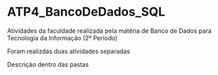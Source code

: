 # ATP4_BancoDeDados_SQL
 Atividades da faculdade realizada pela matéria de Banco de Dados para Tecnologia da Informação (2º Período)

Foram realizdas duas atividades separadas

Descrição dentro das pastas
